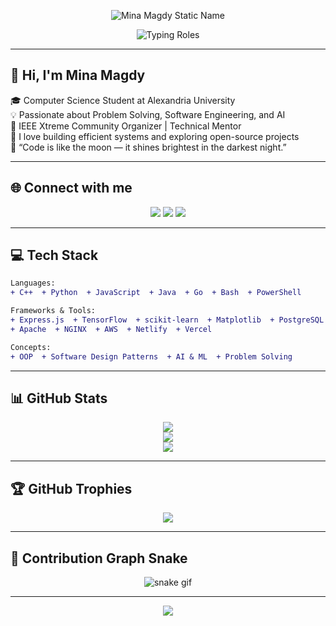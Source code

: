 <p align="center">
  <img src="https://readme-typing-svg.demolab.com?font=Fira+Code&size=45&pause=9999999&color=F7E409&center=true&vCenter=true&width=800&lines=Mina+Magdy" alt="Mina Magdy Static Name" />
</p>

<p align="center">
  <img src="https://readme-typing-svg.demolab.com?font=Fira+Code&size=28&pause=1000&color=00F7E0&center=true&vCenter=true&width=700&lines=Software+Engineer;Competitive+Programmer" alt="Typing Roles" />
</p>

---

## 👋 Hi, I'm Mina Magdy

🎓 Computer Science Student at Alexandria University  
💡 Passionate about Problem Solving, Software Engineering, and AI  
🧠 IEEE Xtreme Community Organizer | Technical Mentor  
🚀 I love building efficient systems and exploring open-source projects  
🌃 “Code is like the moon — it shines brightest in the darkest night.”

---

## 🌐 Connect with me
<p align="center">
  <a href="mailto:minamagdypro@gmail.com"><img src="https://img.shields.io/badge/Gmail-D14836?style=for-the-badge&logo=gmail&logoColor=white"></a>
  <a href="https://linkedin.com/in/Mina%20magdy"><img src="https://img.shields.io/badge/LinkedIn-%230077B5.svg?style=for-the-badge&logo=linkedin&logoColor=white"></a>
  <a href="https://facebook.com/Mina%20Magdy"><img src="https://img.shields.io/badge/Facebook-%231877F2.svg?style=for-the-badge&logo=facebook&logoColor=white"></a>
</p>

---

## 💻 Tech Stack

```diff
Languages:
+ C++  + Python  + JavaScript  + Java  + Go  + Bash  + PowerShell

Frameworks & Tools:
+ Express.js  + TensorFlow  + scikit-learn  + Matplotlib  + PostgreSQL
+ Apache  + NGINX  + AWS  + Netlify  + Vercel

Concepts:
+ OOP  + Software Design Patterns  + AI & ML  + Problem Solving
```

---

## 📊 GitHub Stats

<p align="center">
  <img src="https://github-readme-stats.vercel.app/api?username=MONOCODE-V&theme=tokyonight&show_icons=true&hide_border=false" />
  <br />
  <img src="https://nirzak-streak-stats.vercel.app/?user=MONOCODE-V&theme=tokyonight_duo&hide_border=false" />
  <br />
  <img src="https://github-readme-stats.vercel.app/api/top-langs/?username=MONOCODE-V&layout=compact&theme=tokyonight&hide_border=false" />
</p>

---

## 🏆 GitHub Trophies

<p align="center">
  <img src="https://github-profile-trophy.vercel.app/?username=MONOCODE-V&theme=radical&no-frame=false&no-bg=true&margin-w=10" />
</p>

---

## 🐍 Contribution Graph Snake

<p align="center">
  <img src="https://raw.githubusercontent.com/MONOCODE-V/MONOCODE-V/output/github-contribution-grid-snake.svg" alt="snake gif" />
</p>

---

<p align="center">
  <img src="https://visitcount.itsvg.in/api?id=MONOCODE-V&icon=0&color=0" />
</p>

<!-- Made with ❤️ by Mina Magdy -->

